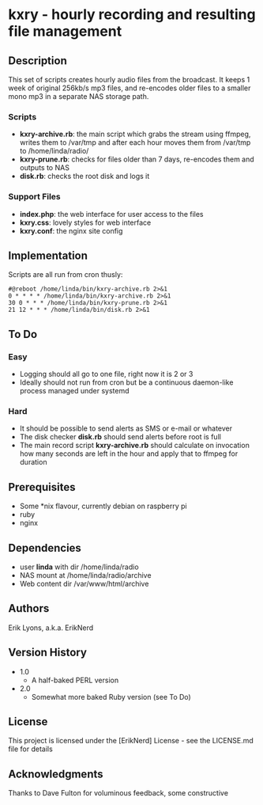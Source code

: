 # kxry - hourly recording and resulting file management

## Description
This set of scripts creates hourly audio files from the broadcast. It keeps 1 week of original 256kb/s mp3 files, and re-encodes older files to a smaller mono mp3 in a separate NAS storage path.

### Scripts
* **kxry-archive.rb**: the main script which grabs the stream using ffmpeg, writes them to /var/tmp and after each hour moves them from /var/tmp to /home/linda/radio/ 
* **kxry-prune.rb**: checks for files older than 7 days, re-encodes them and outputs to NAS 
* **disk.rb**: checks the root disk and logs it
### Support Files
* **index.php**: the web interface for user access to the files
* **kxry.css**: lovely styles for web interface
* **kxry.conf**: the nginx site config 

## Implementation
Scripts are all run from cron thusly:
````
#@reboot /home/linda/bin/kxry-archive.rb 2>&1
0 * * * * /home/linda/bin/kxry-archive.rb 2>&1
30 0 * * * /home/linda/bin/kxry-prune.rb 2>&1
21 12 * * * /home/linda/bin/disk.rb 2>&1
````

## To Do
### Easy
* Logging should all go to one file, right now it is 2 or 3
* Ideally should not run from cron but be a continuous daemon-like process managed under systemd
### Hard
* It should be possible to send alerts as SMS or e-mail or whatever
* The disk checker **disk.rb** should send alerts before root is full
* The main record script **kxry-archive.rb** should calculate on invocation how many seconds are left in the hour and apply that to ffmpeg for duration

## Prerequisites
* Some \*nix flavour, currently debian on raspberry pi
* ruby
* nginx 
 
## Dependencies
* user **linda** with dir /home/linda/radio
* NAS mount at /home/linda/radio/archive
* Web content dir /var/www/html/archive

## Authors

Erik Lyons, a.k.a. ErikNerd

## Version History

* 1.0
    * A half-baked PERL version
* 2.0
    * Somewhat more baked Ruby version (see To Do)

## License

This project is licensed under the [ErikNerd] License - see the LICENSE.md file for details

## Acknowledgments

Thanks to Dave Fulton for voluminous feedback, some constructive
